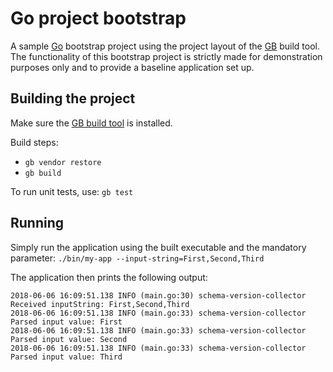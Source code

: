 Go project bootstrap
====================

A sample [Go](https://golang.org) bootstrap project using the project layout of the [GB](https://getgb.io) build tool.
The functionality of this bootstrap project is strictly made for demonstration purposes only and to provide a baseline application set up.

## Building the project

Make sure the [GB build tool](https://getgb.io) is installed.

Build steps:

- `gb vendor restore`
- `gb build`

To run unit tests, use: `gb test`

## Running

Simply run the application using the built executable and the mandatory parameter: `./bin/my-app --input-string=First,Second,Third`

The application then prints the following output:

```
2018-06-06 16:09:51.138 INFO (main.go:30) schema-version-collector Received inputString: First,Second,Third
2018-06-06 16:09:51.138 INFO (main.go:33) schema-version-collector Parsed input value: First
2018-06-06 16:09:51.138 INFO (main.go:33) schema-version-collector Parsed input value: Second
2018-06-06 16:09:51.138 INFO (main.go:33) schema-version-collector Parsed input value: Third
```
